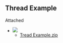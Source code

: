 <h2>Thread Example</h2>Attached<br />

<ul><li><img src="..%5C..%5C..%5CJuly%202018%5CCSE108%5CC%2B%2B%20Inheritance%20Solutions%20Folder%5Cfile%5Cfolder-24.png" />
<ul><li><a href="file%5CTread%20Example.zip">Tread Example.zip</a></li></ul></li></ul>



